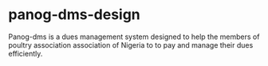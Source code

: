 # panog-dms-design
Panog-dms is a dues management system designed to help the members of poultry association association of Nigeria to to pay and manage their dues efficiently.
